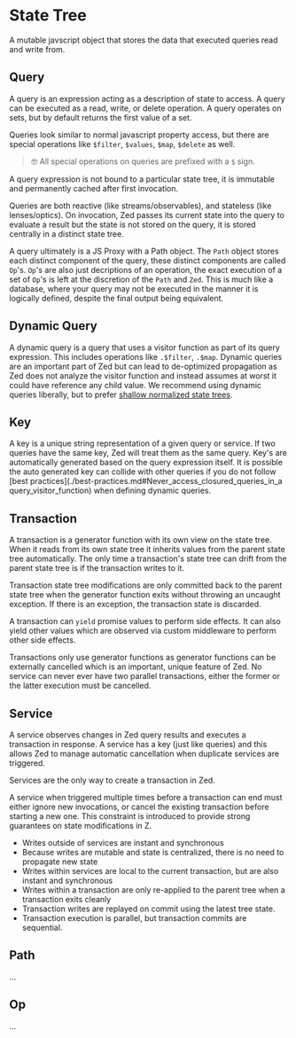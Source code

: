 # State Tree

A mutable javscript object that stores the data that executed queries read and write from.

## Query

A query is an expression acting as a description of state to access.  A query can be executed as a read, write, or delete operation.  A query operates on sets, but by default returns the first value of a set.

Queries look similar to normal javascript property access, but there are special operations like `$filter`, `$values`, `$map`, `$delete` as well.

> 🤓 All special operations on queries are prefixed with a `$` sign.

A query expression is not bound to a particular state tree, it is immutable and permanently cached after first invocation.

Queries are both reactive (like streams/observables), and stateless (like lenses/optics).  On invocation, Zed passes its current state into the query to evaluate a result but the state is not stored on the query, it is stored centrally in a distinct state tree.

A query ultimately is a JS Proxy with a Path object.  The `Path` object stores each distinct component of the query, these distinct components are called `Op`'s.  `Op`'s are also just decriptions of an operation, the exact execution of a set of `Op`'s is left at the discretion of the `Path` and `Zed`.  This is much like a database, where your query may not be executed in the manner it is logically defined, despite the final output being equivalent.

## Dynamic Query

A dynamic query is a query that uses a visitor function as part of its query expression.  This includes operations like `.$filter`, `.$map`.  Dynamic queries are an important part of Zed but can lead to de-optimized propagation as Zed does not analyze the visitor function and instead assumes at worst it could have reference any child value.  We recommend using dynamic queries liberally, but to prefer [shallow normalized state trees](./best-practices.md#keep_state_shallow).

## Key

A key is a unique string representation of a given query or service.  If two queries have the same key, Zed will treat them as the same query.  Key's are automatically generated based on the query expression itself.  It is possible the auto generated key can collide with other queries if you do not follow [best practices](./best-practices.md#Never_access_closured_queries_in_a query_visitor_function) when defining dynamic queries.

## Transaction

A transaction is a generator function with its own view on the state tree.  When it reads from its own state tree it inherits values from the parent state tree automatically.  The only time a transaction's state tree can drift from the parent state tree is if the transaction writes to it.

Transaction state tree modifications are only committed back to the parent state tree when the generator function exits without throwing an uncaught exception.  If there is an exception, the transaction state is discarded.

A transaction can `yield` promise values to perform side effects.  It can also yield other values which are observed via custom middleware to perform other side effects.

Transactions only use generator functions as generator functions can be externally cancelled which is an important, unique feature of Zed.  No service can never ever have two parallel transactions, either the former or the latter execution must be cancelled.

## Service

A service observes changes in Zed query results and executes a transaction in response.  A service has a key (just like queries) and this allows Zed to manage automatic cancellation when duplicate services are triggered.

Services are the only way to create a transaction in Zed.

A service when triggered multiple times before a transaction can end must either ignore new invocations, or cancel the existing transaction before starting a new one.  This constraint is introduced to provide strong guarantees on state modifications in Z.

- Writes outside of services are instant and synchronous
- Because writes are mutable and state is centralized, there is no need to propagate new state
- Writes within services are local to the current transaction, but are also instant and synchronous
- Writes within a transaction are only re-applied to the parent tree when a transaction exits cleanly
- Transaction writes are replayed on commit using the latest tree state.
- Transaction execution is parallel, but transaction commits are sequential.

## Path

...

## Op

...